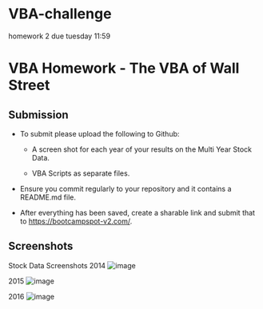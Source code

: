 # VBA-challenge
homework 2 due tuesday 11:59
# VBA Homework - The VBA of Wall Street

## Submission

* To submit please upload the following to Github:

  * A screen shot for each year of your results on the Multi Year Stock Data.

  * VBA Scripts as separate files.

* Ensure you commit regularly to your repository and it contains a README.md file.

* After everything has been saved, create a sharable link and submit that to <https://bootcampspot-v2.com/>.

## Screenshots 

Stock Data Screenshots
2014 
![image](https://user-images.githubusercontent.com/80230842/113058620-60be7980-917c-11eb-834c-c0ba508e7aa7.png)

2015
![image](https://user-images.githubusercontent.com/80230842/113058820-a1b68e00-917c-11eb-8e2b-0f89f86de101.png)

2016
![image](https://user-images.githubusercontent.com/80230842/113058910-c4e13d80-917c-11eb-9e7a-53b2be2f7cb9.png)

